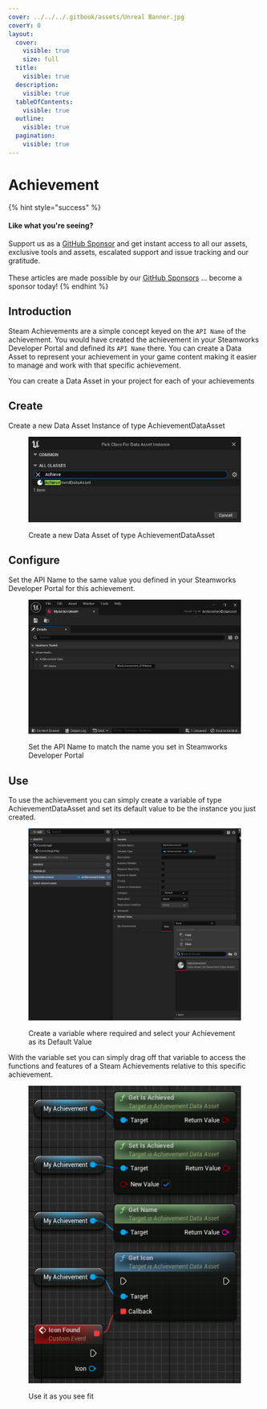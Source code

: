 ```yaml
---
cover: ../../../.gitbook/assets/Unreal Banner.jpg
coverY: 0
layout:
  cover:
    visible: true
    size: full
  title:
    visible: true
  description:
    visible: true
  tableOfContents:
    visible: true
  outline:
    visible: true
  pagination:
    visible: true
---
```


# Achievement

{% hint style="success" %}
#### Like what you're seeing?

Support us as a [GitHub Sponsor](../../../where-to-buy/become-a-sponsor.md) and get instant access to all our assets, exclusive tools and assets, escalated support and issue tracking and our gratitude.\
\
These articles are made possible by our [GitHub Sponsors](../../../where-to-buy/become-a-sponsor.md) ... become a sponsor today!
{% endhint %}

## Introduction

Steam Achievements are a simple concept keyed on the `API Name` of the achievement. You would have created the achievement in your Steamworks Developer Portal and defined its `API Name` there. You can create a Data Asset to represent your achievement in your game content making it easier to manage and work with that specific achievement.

You can create a Data Asset in your project for each of your achievements

## Create&#x20;

Create a new Data Asset Instance of type AchievementDataAsset

<figure><img src="../../../.gitbook/assets/image (9) (1) (1).png" alt=""><figcaption><p>Create a new Data Asset of type AchievementDataAsset</p></figcaption></figure>

## Configure

Set the API Name to the same value you defined in your Steamworks Developer Portal for this achievement.

<figure><img src="../../../.gitbook/assets/image (1) (1) (1) (1) (1) (1) (1) (1) (1).png" alt=""><figcaption><p>Set the API Name to match the name you set in Steamworks Developer Portal</p></figcaption></figure>

## Use

To use the achievement you can simply create a variable of type AchievementDataAsset and set its default value to be the instance you just created.

<figure><img src="../../../.gitbook/assets/image (2) (1) (1) (1) (1) (1) (1) (1).png" alt=""><figcaption><p>Create a variable where required and select your Achievement as its Default Value</p></figcaption></figure>

With the variable set you can simply drag off that variable to access the functions and features of a Steam Achievements relative to this specific achievement.

<figure><img src="../../../.gitbook/assets/image (3) (1) (1) (1) (1) (1) (1).png" alt=""><figcaption><p>Use it as you see fit</p></figcaption></figure>
